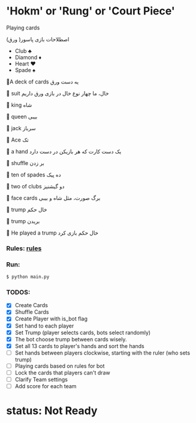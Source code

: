 # 'Hokm' or 'Rung' or 'Court Piece'

Playing cards

اصطلاحات بازی پاسور( ورق)

- Club ♣️
- Diamond ♦️
- Heart ♥️
- Spade ♠️



🔺A deck of cards یه دست ورق

🔺 suit خال، ما چهار نوع خال در بازی ورق داریم

🔺 king شاه

🔺 queen بیبی

🔺 jack سرباز

🔺 Ace تک

🔺 a hand یک دست کارت که هر بازیکن در دست دارد

🔺 shuffle بر زدن

🔺 ten of spades ده پیک

🔺 two of clubs دو گیشنیز

🔺 face cards برگ صورت، مثل شاه و بیبی

🔺 trump خال حکم

🔺 trump بریدن

🔺 He played a trump خال حکم بازی کرد

### Rules: [rules](https://fa.wikipedia.org/wiki/حکم_(بازی))
### Run:
```sh
$ python main.py
```

### TODOS:
- [X] Create Cards
- [X] Shuffle Cards
- [X] Create Player with is_bot flag
- [X] Set hand to each player
- [X] Set Trump (player selects cards, bots select randomly)
- [X] The bot choose trump between cards wisely.
- [X] Set all 13 cards to player's hands and sort the hands
- [ ] Set hands between players clockwise, starting with the ruler (who sets trump)
- [ ] Playing cards based on rules for bot
- [ ] Lock the cards that players can't draw
- [ ] Clarify Team settings
- [ ] Add score for each team

# status: Not Ready
